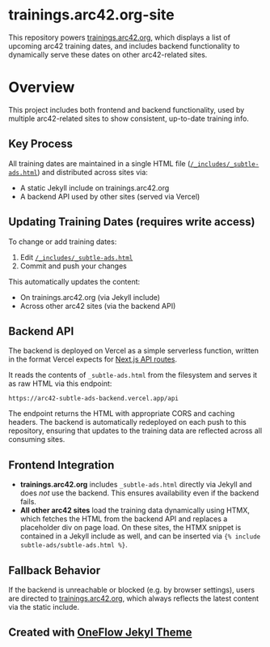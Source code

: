 # trainings.arc42.org-site

This repository powers [trainings.arc42.org](https://trainings.arc42.org), which displays a list of upcoming arc42 training dates, and includes backend functionality to dynamically serve these dates on other arc42-related sites.

# Overview

This project includes both frontend and backend functionality, used by multiple arc42-related sites to show consistent, up-to-date training info.

## Key Process

All training dates are maintained in a single HTML file ([`/_includes/_subtle-ads.html`](/_includes/_subtle-ads.html)) and distributed across sites via:

- A static Jekyll include on trainings.arc42.org
- A backend API used by other sites (served via Vercel)
 
## Updating Training Dates (requires write access)

To change or add training dates:

1. Edit [`/_includes/_subtle-ads.html`](/_includes/_subtle-ads.html)
2. Commit and push your changes

This automatically updates the content:

- On trainings.arc42.org (via Jekyll include)
- Across other arc42 sites (via the backend API)

## Backend API

The backend is deployed on Vercel as a simple serverless function, written in the format Vercel expects for [Next.js API routes](https://nextjs.org/docs/api-routes/introduction).

It reads the contents of `_subtle-ads.html` from the filesystem and serves it as raw HTML via this endpoint:

```
https://arc42-subtle-ads-backend.vercel.app/api
```

The endpoint returns the HTML with appropriate CORS and caching headers. The backend is automatically redeployed on each push to this repository, ensuring that updates to the training data are reflected across all consuming sites.

## Frontend Integration

- **trainings.arc42.org** includes `_subtle-ads.html` directly via Jekyll and does *not* use the backend. This ensures availability even if the backend fails.
- **All other arc42 sites** load the training data dynamically using HTMX, which fetches the HTML from the backend API and replaces a placeholder div on page load. On these sites, the HTMX snippet is contained in a Jekyll include as well, and can be inserted via `{% include subtle-ads/subtle-ads.html %}`.

## Fallback Behavior

If the backend is unreachable or blocked (e.g. by browser settings), users are directed to [trainings.arc42.org](https://trainings.arc42.org), which always reflects the latest content via the static include.

## Created with [OneFlow Jekyl Theme](https://oneflow-jekyll-theme.github.io/)

